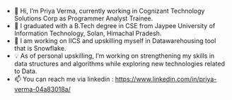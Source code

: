 - 👋 Hi, I’m Priya Verma, currently working in Cognizant Technology Solutions Corp as Programmer Analyst Trainee.
- :school: I graduated with a B.Tech degree in CSE from Jaypee University of Information Technology, Solan, Himachal Pradesh.
- :memo: I am working on IICS and upskilling myself in Datawarehousing tool that is Snowflake.
- :bulb: As of personal upskilling, I’m working on strengthening my skills in data structures and algorithms while exploring new technologies related to Data.
- 📫 You can reach me via linkedin : https://www.linkedin.com/in/priya-verma-04a83018a/

<!---
prve17/prve17 is a ✨ special ✨ repository because its `README.md` (this file) appears on your GitHub profile.
You can click the Preview link to take a look at your changes.
--->
